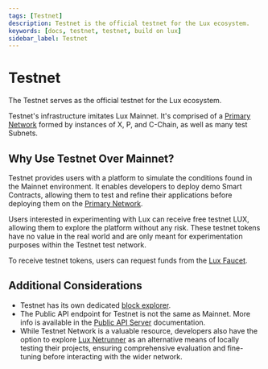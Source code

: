 ```yaml
---
tags: [Testnet]
description: Testnet is the official testnet for the Lux ecosystem.
keywords: [docs, testnet, testnet, build on lux]
sidebar_label: Testnet
---
```


# Testnet

The Testnet serves as the official testnet for the Lux ecosystem. 

Testnet's infrastructure imitates Lux Mainnet. It's comprised of a
[Primary Network](/learn/lux/lux-platform.md) formed by instances of X, P, and C-Chain,
as well as many test Subnets. 

## Why Use Testnet Over Mainnet?

Testnet provides users with a platform to simulate the conditions found in the Mainnet environment. It
enables developers to deploy demo Smart Contracts, allowing them to test and refine their applications
before deploying them on the [Primary Network](/learn/lux/lux-platform.md). 

Users interested in experimenting with Lux can receive free testnet LUX, allowing them to
explore the platform without any risk. These testnet tokens have no value in the real world and are
only meant for experimentation purposes within the Testnet test network. 

To receive testnet tokens, users can request funds from the
[Lux Faucet](/build/dapp/smart-contracts/get-funds-faucet.md). 

## Additional Considerations

- Testnet has its own dedicated [block explorer](https://subnets-test.lux.network/). 
- The Public API endpoint for Testnet is not the same as Mainnet. More info is available in the
[Public API Server](/tooling/rpc-providers.md) 
documentation.
- While Testnet Network is a valuable resource, developers also
have the option to explore
[Lux Netrunner](/tooling/netrunner.md)
as an alternative means of locally testing their projects, ensuring comprehensive evaluation and 
fine-tuning before interacting with the wider network. 
